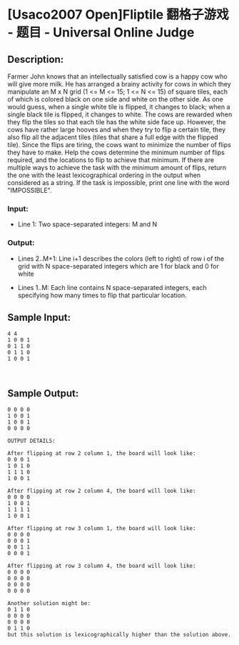 # [Usaco2007 Open]Fliptile 翻格子游戏 - 题目 - Universal Online Judge

## Description: 

Farmer John knows that an intellectually satisfied cow is a happy cow who will give more milk. He has arranged a brainy activity for cows in which they manipulate an M x N grid (1 <= M <= 15; 1 <= N <= 15) of square tiles, each of which is colored black on one side and white on the other side. As one would guess, when a single white tile is flipped, it changes to black; when a single black tile is flipped, it changes to white. The cows are rewarded when they flip the tiles so that each tile has the white side face up. However, the cows have rather large hooves and when they try to flip a certain tile, they also flip all the adjacent tiles (tiles that share a full edge with the flipped tile). Since the flips are tiring, the cows want to minimize the number of flips they have to make. Help the cows determine the minimum number of flips required, and the locations to flip to achieve that minimum. If there are multiple ways to achieve the task with the minimum amount of flips, return the one with the least lexicographical ordering in the output when considered as a string. If the task is impossible, print one line with the word "IMPOSSIBLE". 

### Input: 

* Line 1: Two space-separated integers: M and N

### Output: 

* Lines 2..M+1: Line i+1 describes the colors (left to right) of row i of the grid with N space-separated integers which are 1 for black and 0 for white

* Lines 1..M: Each line contains N space-separated integers, each specifying how many times to flip that particular location.


## Sample Input: 
```
4 4
1 0 0 1
0 1 1 0
0 1 1 0
1 0 0 1



```

## Sample Output: 
```
0 0 0 0
1 0 0 1
1 0 0 1
0 0 0 0

OUTPUT DETAILS:

After flipping at row 2 column 1, the board will look like:
0 0 0 1
1 0 1 0
1 1 1 0
1 0 0 1

After flipping at row 2 column 4, the board will look like:
0 0 0 0
1 0 0 1
1 1 1 1
1 0 0 1

After flipping at row 3 column 1, the board will look like:
0 0 0 0
0 0 0 1
0 0 1 1
0 0 0 1

After flipping at row 3 column 4, the board will look like:
0 0 0 0
0 0 0 0
0 0 0 0
0 0 0 0

Another solution might be:
0 1 1 0
0 0 0 0
0 0 0 0
0 1 1 0
but this solution is lexicographically higher than the solution above.

```
